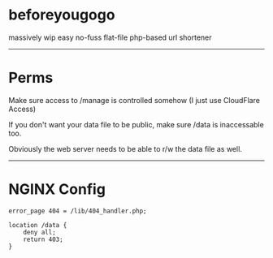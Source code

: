 # beforeyougogo
massively wip easy no-fuss flat-file php-based url shortener

---

# Perms
Make sure access to /manage is controlled somehow (I just use CloudFlare Access)

If you don't want your data file to be public, make sure /data is inaccessable too.

Obviously the web server needs to be able to r/w the data file as well.

---

# NGINX Config
```
error_page 404 = /lib/404_handler.php;

location /data {
    deny all;
    return 403;
} 
```